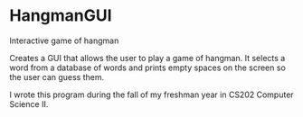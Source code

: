 # HangmanGUI
Interactive game of hangman

Creates a GUI that allows the user to play a game of hangman. It selects a word from a database of words and 
prints empty spaces on the screen so the user can guess them.

I wrote this program during the fall of my freshman year in CS202 Computer Science II.
